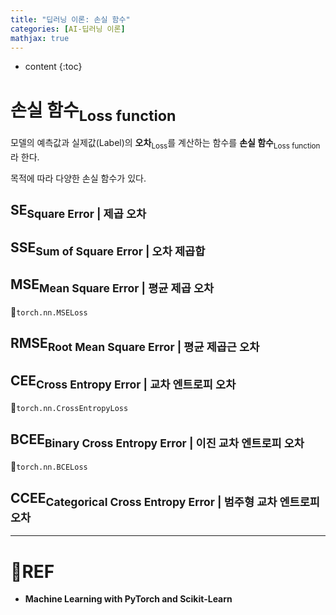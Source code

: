 ```yaml
---
title: "딥러닝 이론: 손실 함수"
categories: [AI-딥러닝 이론]
mathjax: true
---
```


* content
{:toc}
# 손실 함수<sub>Loss function</sub>

모델의 예측값과 실제값(Label)의 **오차**<sub>Loss</sub>를 계산하는 함수를 **손실 함수**<sub>Loss function</sub>라 한다.

목적에 따라 다양한 손실 함수가 있다.

## SE<sub>Square Error | 제곱 오차</sub>

## SSE<sub>Sum of Square Error | 오차 제곱합</sub>

## MSE<sub>Mean Square Error | 평균 제곱 오차</sub>

🧶`torch.nn.MSELoss`

## RMSE<sub>Root Mean Square Error | 평균 제곱근 오차</sub>

## CEE<sub>Cross Entropy Error | 교차 엔트로피 오차</sub>

🧶`torch.nn.CrossEntropyLoss`

## BCEE<sub>Binary Cross Entropy Error | 이진 교차 엔트로피 오차</sub>

🧶`torch.nn.BCELoss`

## CCEE<sub>Categorical Cross Entropy Error | 범주형 교차 엔트로피 오차</sub>



---

# 📌REF

-   **Machine Learning with PyTorch and Scikit-Learn**

